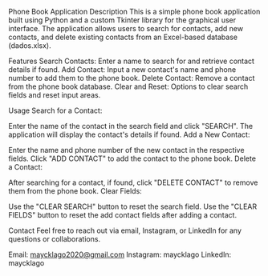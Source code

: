 Phone Book Application
Description
This is a simple phone book application built using Python and a custom Tkinter library for the graphical user interface. The application allows users to search for contacts, add new contacts, and delete existing contacts from an Excel-based database (dados.xlsx).

Features
Search Contacts: Enter a name to search for and retrieve contact details if found.
Add Contact: Input a new contact's name and phone number to add them to the phone book.
Delete Contact: Remove a contact from the phone book database.
Clear and Reset: Options to clear search fields and reset input areas.

Usage
Search for a Contact:

Enter the name of the contact in the search field and click "SEARCH".
The application will display the contact's details if found.
Add a New Contact:

Enter the name and phone number of the new contact in the respective fields.
Click "ADD CONTACT" to add the contact to the phone book.
Delete a Contact:

After searching for a contact, if found, click "DELETE CONTACT" to remove them from the phone book.
Clear Fields:

Use the "CLEAR SEARCH" button to reset the search field.
Use the "CLEAR FIELDS" button to reset the add contact fields after adding a contact.

Contact
Feel free to reach out via email, Instagram, or LinkedIn for any questions or collaborations.

Email: maycklago2020@gmail.com
Instagram: maycklago
LinkedIn: maycklago

<!---
maycklago1/maycklago1 is a ✨ special ✨ repository because its `README.md` (this file) appears on your GitHub profile.
You can click the Preview link to take a look at your changes.
--->
